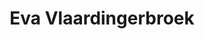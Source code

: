 ---
id: 45
title: 'Eva Vlaardingerbroek'
description: 'Eva Vlaardingerbroek (1996) is een Nederlands politiek en cultureel commentator en rechtsfilosoof. Eva behaalde in 2019 cum laude haar master aan de Universiteit Leiden en heeft het nu tot haar missie gemaakt om een conservatieve stem te zijn voor vrijheid en rechtvaardigheid in de westerse wereld. Haar levensmotto en eponiem getitelde Substack-blog is ‘Resist Much, Obey Little’.'
keyword: 'Rechtsfilosoof en internationaal politiek commentator'
image: 85607929-7222-4168-aa1b-3985c55e61fe.jpg
---